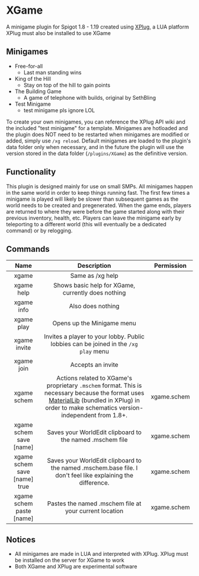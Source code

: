 # XGame
A minigame plugin for Spigot 1.8 - 1.19 created using [XPlug](https://github.com/WasabiThumb/xplug), a LUA platform\
XPlug must also be installed to use XGame

## Minigames
- Free-for-all
  - Last man standing wins
- King of the Hill
  - Stay on top of the hill to gain points
- The Building Game
  - A game of telephone with builds, original by SethBling
- Test Minigame
  - test minigame pls ignore LOL

To create your own minigames, you can reference the XPlug API wiki and the included "test minigame" for a template.
Minigames are hotloaded and the plugin does NOT need to be restarted when minigames are modified or added, simply use ``/xg reload``.
Default minigames are loaded to the plugin's data folder only when necessary, and in the future the plugin will use the version stored in the
data folder (``/plugins/XGame``) as the definitive version.

## Functionality
This plugin is designed mainly for use on small SMPs. All minigames happen in the same world in order to keep things running fast.
The first few times a minigame is played will likely be slower than subsequent games as the world needs to be created and pregenerated.
When the game ends, players are returned to where they were before the game started along with their previous inventory, health, etc.
Players can leave the minigame early by teleporting to a different world (this will eventually be a dedicated command) or by relogging.

## Commands
| Name | Description | Permission |
| :-: | :-: | :-: |
| xgame | Same as /xg help | |
| xgame help | Shows basic help for XGame, currently does nothing | |
| xgame info | Also does nothing | |
| xgame play | Opens up the Minigame menu | |
| xgame invite | Invites a player to your lobby. Public lobbies can be joined in the ``/xg play`` menu | |
| xgame join | Accepts an invite | | 
| xgame schem | Actions related to XGame's proprietary ``.mschem`` format. This is necessary because the format uses [MaterialLib](https://github.com/WasabiThumb/MaterialLib) (bundled in XPlug) in order to make schematics version-independent from 1.8+. | xgame.schem |
| xgame schem save \[name] | Saves your WorldEdit clipboard to the named .mschem file | xgame.schem |
| xgame schem save \[name] true | Saves your WorldEdit clipboard to the named .mschem.base file. I don't feel like explaining the difference. | xgame.schem |
| xgame schem paste \[name] | Pastes the named .mschem file at your current location | xgame.schem |

## Notices
- All minigames are made in LUA and interpreted with XPlug. XPlug must be installed on the server for XGame to work
- Both XGame and XPlug are experimental software
